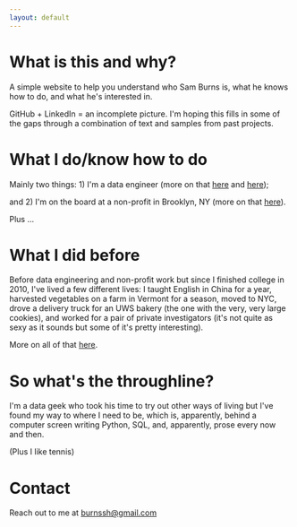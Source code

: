 ```yaml
---
layout: default
---
```


# What is this and why? 

A simple website to help you understand who Sam Burns is, what he knows how to do, and what he's interested in. 

GitHub + LinkedIn = an incomplete picture. I'm hoping this fills in some of the gaps through a combination of text and samples from past projects.

# What I do/know how to do

Mainly two things: 1) I'm a data engineer (more on that [here](./data.md) and [here](./side-projects.md)); 

and 2) I'm on the board at a non-profit in Brooklyn, NY (more on that [here](./non-profit.md)). 

Plus ...

# What I did before

Before data engineering and non-profit work but since I finished college in 2010, I've lived a few different lives: I taught English in China for a year, harvested vegetables on a farm in Vermont for a season, moved to NYC, drove a delivery truck for an UWS bakery (the one with the very, very large cookies), and worked for a pair of private investigators (it's not quite as sexy as it sounds but some of it's pretty interesting).

More on all of that [here](./past-life.md).

# So what's the throughline?

I'm a data geek who took his time to try out other ways of living but I've found my way to where I need to be, which is, apparently, behind a computer screen writing Python, SQL, and, apparently, prose every now and then.

(Plus I like tennis)

# Contact

Reach out to me at <burnssh@gmail.com>